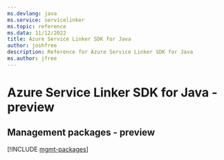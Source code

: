```yaml
---
ms.devlang: java
ms.service: servicelinker
ms.topic: reference
ms.data: 11/12/2022
title: Azure Service Linker SDK for Java
author: joshfree
description: Reference for Azure Service Linker SDK for Java
ms.author: jfree
---
```

# Azure Service Linker SDK for Java - preview

## Management packages - preview
[!INCLUDE [mgmt-packages](service-linker-mgmt-index.md)]